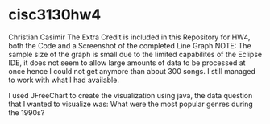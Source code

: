 # cisc3130hw4
Christian Casimir
The Extra Credit is included in this Repository for HW4, both the Code and a Screenshot of the completed Line Graph
NOTE: The sample size of the graph is small due to the limited capabilites of the Eclipse IDE,
it does not seem to allow large amounts of data to be processed at once hence I could not get anymore than about 300 songs. I still
managed to work with what I had available.

I used JFreeChart to create the visualization using java, the data question that I wanted to visualize was: What were the most
popular genres during the 1990s?
